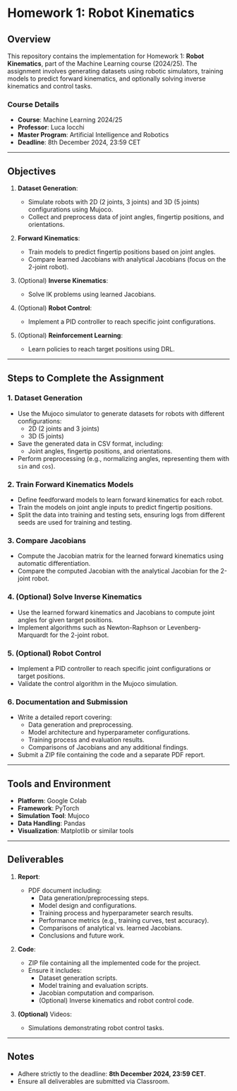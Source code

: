 # Homework 1: Robot Kinematics

## Overview
This repository contains the implementation for Homework 1: **Robot Kinematics**, part of the Machine Learning course (2024/25). The assignment involves generating datasets using robotic simulators, training models to predict forward kinematics, and optionally solving inverse kinematics and control tasks.

### Course Details
- **Course**: Machine Learning 2024/25  
- **Professor**: Luca Iocchi  
- **Master Program**: Artificial Intelligence and Robotics  
- **Deadline**: 8th December 2024, 23:59 CET  

---

## Objectives
1. **Dataset Generation**:
   - Simulate robots with 2D (2 joints, 3 joints) and 3D (5 joints) configurations using Mujoco.
   - Collect and preprocess data of joint angles, fingertip positions, and orientations.
   
2. **Forward Kinematics**:
   - Train models to predict fingertip positions based on joint angles.
   - Compare learned Jacobians with analytical Jacobians (focus on the 2-joint robot).

3. (Optional) **Inverse Kinematics**:
   - Solve IK problems using learned Jacobians.

4. (Optional) **Robot Control**:
   - Implement a PID controller to reach specific joint configurations.

5. (Optional) **Reinforcement Learning**:
   - Learn policies to reach target positions using DRL.

---

## Steps to Complete the Assignment

### 1. Dataset Generation
- Use the Mujoco simulator to generate datasets for robots with different configurations:
  - 2D (2 joints and 3 joints)
  - 3D (5 joints)
- Save the generated data in CSV format, including:
  - Joint angles, fingertip positions, and orientations.
- Perform preprocessing (e.g., normalizing angles, representing them with `sin` and `cos`).

### 2. Train Forward Kinematics Models
- Define feedforward models to learn forward kinematics for each robot.
- Train the models on joint angle inputs to predict fingertip positions.
- Split the data into training and testing sets, ensuring logs from different seeds are used for training and testing.

### 3. Compare Jacobians
- Compute the Jacobian matrix for the learned forward kinematics using automatic differentiation.
- Compare the computed Jacobian with the analytical Jacobian for the 2-joint robot.

### 4. (Optional) Solve Inverse Kinematics
- Use the learned forward kinematics and Jacobians to compute joint angles for given target positions.
- Implement algorithms such as Newton-Raphson or Levenberg-Marquardt for the 2-joint robot.

### 5. (Optional) Robot Control
- Implement a PID controller to reach specific joint configurations or target positions.
- Validate the control algorithm in the Mujoco simulation.

### 6. Documentation and Submission
- Write a detailed report covering:
  - Data generation and preprocessing.
  - Model architecture and hyperparameter configurations.
  - Training process and evaluation results.
  - Comparisons of Jacobians and any additional findings.
- Submit a ZIP file containing the code and a separate PDF report.

---

## Tools and Environment
- **Platform**: Google Colab  
- **Framework**: PyTorch  
- **Simulation Tool**: Mujoco  
- **Data Handling**: Pandas  
- **Visualization**: Matplotlib or similar tools  

---

## Deliverables
1. **Report**:
   - PDF document including:
     - Data generation/preprocessing steps.
     - Model design and configurations.
     - Training process and hyperparameter search results.
     - Performance metrics (e.g., training curves, test accuracy).
     - Comparisons of analytical vs. learned Jacobians.
     - Conclusions and future work.

2. **Code**:
   - ZIP file containing all the implemented code for the project.
   - Ensure it includes:
     - Dataset generation scripts.
     - Model training and evaluation scripts.
     - Jacobian computation and comparison.
     - (Optional) Inverse kinematics and robot control code.

3. **(Optional)** Videos:
   - Simulations demonstrating robot control tasks.

---

## Notes
- Adhere strictly to the deadline: **8th December 2024, 23:59 CET**.
- Ensure all deliverables are submitted via Classroom.  
